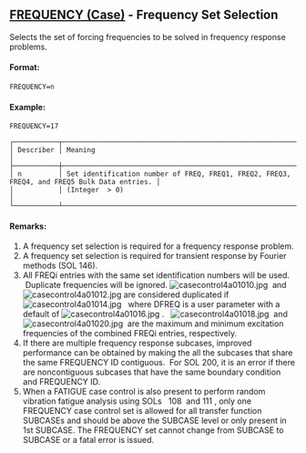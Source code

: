 ## [FREQUENCY (Case)](https://nexus.hexagon.com/documentationcenter/bundle/MSC_Nastran_2022.4/page/Nastran_Combined_Book/qrg/casecontrol4a/TOC.FREQUENCY.Case.xhtml) - Frequency Set Selection

Selects the set of forcing frequencies to be solved in frequency response problems.

#### Format:

```nastran
FREQUENCY=n
```

#### Example:

```nastran
FREQUENCY=17
```

```text
┌───────────┬─────────────────────────────────────────────────────────────────────────────────────────────┐
│ Describer │ Meaning                                                                                     │
├───────────┼─────────────────────────────────────────────────────────────────────────────────────────────┤
│ n         │ Set identification number of FREQ, FREQ1, FREQ2, FREQ3, FREQ4, and FREQ5 Bulk Data entries. │
│           │ (Integer  > 0)                                                                              │
└───────────┴─────────────────────────────────────────────────────────────────────────────────────────────┘
```

#### Remarks:

1. A frequency set selection is required for a frequency response problem.
2. A frequency set selection is required for transient response by Fourier methods (SOL 146).
3. All FREQi entries with the same set identification numbers will be used.  Duplicate frequencies will be ignored.  ![casecontrol4a01010.jpg](https://help-be.hexagonmi.com/bundle/MSC_Nastran_2022.4/page/Nastran_Combined_Book/qrg/casecontrol4a/../../../assets/casecontrol4a01010.jpg?_LANG=enus)  and  ![casecontrol4a01012.jpg](https://help-be.hexagonmi.com/bundle/MSC_Nastran_2022.4/page/Nastran_Combined_Book/qrg/casecontrol4a/../../../assets/casecontrol4a01012.jpg?_LANG=enus)  are considered duplicated if
     ![casecontrol4a01014.jpg](https://help-be.hexagonmi.com/bundle/MSC_Nastran_2022.4/page/Nastran_Combined_Book/qrg/casecontrol4a/../../../assets/casecontrol4a01014.jpg?_LANG=enus)  
     where DFREQ is a user parameter with a default of  ![casecontrol4a01016.jpg](https://help-be.hexagonmi.com/bundle/MSC_Nastran_2022.4/page/Nastran_Combined_Book/qrg/casecontrol4a/../../../assets/casecontrol4a01016.jpg?_LANG=enus) .   ![casecontrol4a01018.jpg](https://help-be.hexagonmi.com/bundle/MSC_Nastran_2022.4/page/Nastran_Combined_Book/qrg/casecontrol4a/../../../assets/casecontrol4a01018.jpg?_LANG=enus)  and  ![casecontrol4a01020.jpg](https://help-be.hexagonmi.com/bundle/MSC_Nastran_2022.4/page/Nastran_Combined_Book/qrg/casecontrol4a/../../../assets/casecontrol4a01020.jpg?_LANG=enus)  are the maximum and minimum excitation frequencies of the combined FREQi entries, respectively.
4. If there are multiple frequency response subcases, improved performance can be obtained by making the all the subcases that share the same FREQUENCY ID contiguous.  For SOL 200, it is an error if there are noncontiguous subcases that have the same boundary condition and FREQUENCY ID.
5. When a FATIGUE case control is also present to perform random vibration fatigue analysis using  SOLs   108  and  111 , only one FREQUENCY case control set is allowed for all transfer function SUBCASEs and should be above the SUBCASE level or only present in 1st SUBCASE. The FREQUENCY set cannot change from SUBCASE to SUBCASE or a fatal error is issued.
